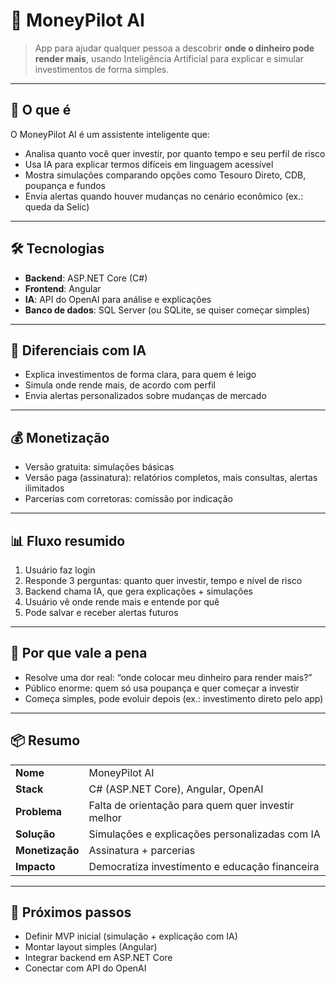 # 💸 MoneyPilot AI

> App para ajudar qualquer pessoa a descobrir **onde o dinheiro pode render mais**, usando Inteligência Artificial para explicar e simular investimentos de forma simples.

---

## 🎯 **O que é**
O MoneyPilot AI é um assistente inteligente que:
- Analisa quanto você quer investir, por quanto tempo e seu perfil de risco
- Usa IA para explicar termos difíceis em linguagem acessível
- Mostra simulações comparando opções como Tesouro Direto, CDB, poupança e fundos
- Envia alertas quando houver mudanças no cenário econômico (ex.: queda da Selic)

---

## 🛠 **Tecnologias**
- **Backend**: ASP.NET Core (C#)
- **Frontend**: Angular
- **IA**: API do OpenAI para análise e explicações
- **Banco de dados**: SQL Server (ou SQLite, se quiser começar simples)

---

## 🤖 **Diferenciais com IA**
- Explica investimentos de forma clara, para quem é leigo
- Simula onde rende mais, de acordo com perfil
- Envia alertas personalizados sobre mudanças de mercado

---

## 💰 **Monetização**
- Versão gratuita: simulações básicas
- Versão paga (assinatura): relatórios completos, mais consultas, alertas ilimitados
- Parcerias com corretoras: comissão por indicação

---

## 📊 **Fluxo resumido**
1. Usuário faz login
2. Responde 3 perguntas: quanto quer investir, tempo e nível de risco
3. Backend chama IA, que gera explicações + simulações
4. Usuário vê onde rende mais e entende por quê
5. Pode salvar e receber alertas futuros

---

## 🌱 **Por que vale a pena**
- Resolve uma dor real: “onde colocar meu dinheiro para render mais?”
- Público enorme: quem só usa poupança e quer começar a investir
- Começa simples, pode evoluir depois (ex.: investimento direto pelo app)

---

## 📦 **Resumo**
| | |
|--|--|
| **Nome** | MoneyPilot AI |
| **Stack** | C# (ASP.NET Core), Angular, OpenAI |
| **Problema** | Falta de orientação para quem quer investir melhor |
| **Solução** | Simulações e explicações personalizadas com IA |
| **Monetização** | Assinatura + parcerias |
| **Impacto** | Democratiza investimento e educação financeira |

---

## 🚀 **Próximos passos**
- Definir MVP inicial (simulação + explicação com IA)
- Montar layout simples (Angular)
- Integrar backend em ASP.NET Core
- Conectar com API do OpenAI


